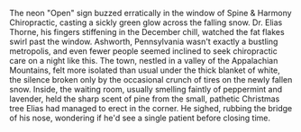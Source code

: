 The neon "Open" sign buzzed erratically in the window of Spine & Harmony Chiropractic, casting a sickly green glow across the falling snow.  Dr. Elias Thorne, his fingers stiffening in the December chill, watched the fat flakes swirl past the window.  Ashworth, Pennsylvania wasn't exactly a bustling metropolis, and even fewer people seemed inclined to seek chiropractic care on a night like this.  The town, nestled in a valley of the Appalachian Mountains, felt more isolated than usual under the thick blanket of white, the silence broken only by the occasional crunch of tires on the newly fallen snow. Inside, the waiting room, usually smelling faintly of peppermint and lavender, held the sharp scent of pine from the small, pathetic Christmas tree Elias had managed to erect in the corner.  He sighed, rubbing the bridge of his nose, wondering if he'd see a single patient before closing time.
